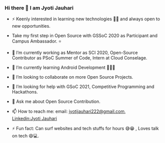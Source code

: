 
### Hi there 👋  I am  Jyoti Jauhari

<!--
**JyotiJauhari/JyotiJauhari** is a ✨ _special_ ✨ repository because its `README.md` (this file) appears on your GitHub profile.

Here are some ideas to get you started:
-->

- ⚡ Keenly interested in learning new technologies 👩‍💻  and always open to new opportunities.

- Take my first step in Open Source with GSSoC 2020 as Participant and Campus Ambassador. ⭐

- 🔭 I’m currently working as Mentor as SCI 2020, Open-Source Contributor as PSoC Summer of Code, Intern at Cloud Conselage.

- 🌱 I’m currently learning Android Development 👩‍💻✨

- 👯 I’m looking to collaborate on more Open Source Projects.

- 🤔 I’m looking for help with GSoC 2021, Competitive Programming and Hackathons.

- 💬 Ask me about Open Source Contribution.

- 📫 How to reach me: email: jyotijauhari222@gmail.com,  
   [Linkedin:Jyoti Jauhari](https://www.linkedin.com/in/jyoti-jauhari-007b7417b/)
<!-- - 😄 Pronouns: ... -->
- ⚡ Fun fact: Can surf websites and tech stuffs for hours 😅😁 , 
   Loves talk on tech 😄💻.
